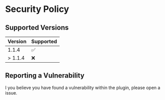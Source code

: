 # Security Policy

## Supported Versions

| Version | Supported          |
| ------- | ------------------ |
| 1.1.4   | :white_check_mark: |
| > 1.1.4 | :x:                |

## Reporting a Vulnerability

I you believe you have found a vulnerability within the plugin, please open a issue.

